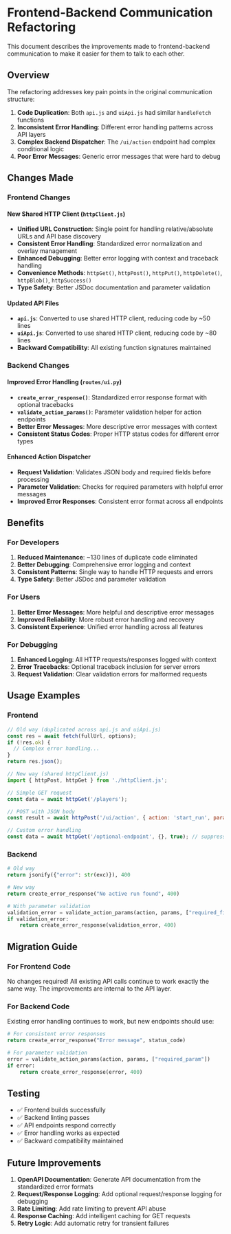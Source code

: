 # Frontend-Backend Communication Refactoring

This document describes the improvements made to frontend-backend communication to make it easier for them to talk to each other.

## Overview

The refactoring addresses key pain points in the original communication structure:

1. **Code Duplication**: Both `api.js` and `uiApi.js` had similar `handleFetch` functions
2. **Inconsistent Error Handling**: Different error handling patterns across API layers
3. **Complex Backend Dispatcher**: The `/ui/action` endpoint had complex conditional logic
4. **Poor Error Messages**: Generic error messages that were hard to debug

## Changes Made

### Frontend Changes

#### New Shared HTTP Client (`httpClient.js`)

- **Unified URL Construction**: Single point for handling relative/absolute URLs and API base discovery
- **Consistent Error Handling**: Standardized error normalization and overlay management  
- **Enhanced Debugging**: Better error logging with context and traceback handling
- **Convenience Methods**: `httpGet()`, `httpPost()`, `httpPut()`, `httpDelete()`, `httpBlob()`, `httpSuccess()`
- **Type Safety**: Better JSDoc documentation and parameter validation

#### Updated API Files

- **`api.js`**: Converted to use shared HTTP client, reducing code by ~50 lines
- **`uiApi.js`**: Converted to use shared HTTP client, reducing code by ~80 lines
- **Backward Compatibility**: All existing function signatures maintained

### Backend Changes

#### Improved Error Handling (`routes/ui.py`)

- **`create_error_response()`**: Standardized error response format with optional tracebacks
- **`validate_action_params()`**: Parameter validation helper for action endpoints
- **Better Error Messages**: More descriptive error messages with context
- **Consistent Status Codes**: Proper HTTP status codes for different error types

#### Enhanced Action Dispatcher

- **Request Validation**: Validates JSON body and required fields before processing
- **Parameter Validation**: Checks for required parameters with helpful error messages
- **Improved Error Responses**: Consistent error format across all endpoints

## Benefits

### For Developers

1. **Reduced Maintenance**: ~130 lines of duplicate code eliminated
2. **Better Debugging**: Comprehensive error logging and context
3. **Consistent Patterns**: Single way to handle HTTP requests and errors
4. **Type Safety**: Better JSDoc and parameter validation

### For Users

1. **Better Error Messages**: More helpful and descriptive error messages
2. **Improved Reliability**: More robust error handling and recovery
3. **Consistent Experience**: Unified error handling across all features

### For Debugging

1. **Enhanced Logging**: All HTTP requests/responses logged with context
2. **Error Tracebacks**: Optional traceback inclusion for server errors
3. **Request Validation**: Clear validation errors for malformed requests

## Usage Examples

### Frontend

```javascript
// Old way (duplicated across api.js and uiApi.js)
const res = await fetch(fullUrl, options);
if (!res.ok) {
  // Complex error handling...
}
return res.json();

// New way (shared httpClient.js)
import { httpPost, httpGet } from './httpClient.js';

// Simple GET request
const data = await httpGet('/players');

// POST with JSON body
const result = await httpPost('/ui/action', { action: 'start_run', params: { party: ['player'] } });

// Custom error handling
const data = await httpGet('/optional-endpoint', {}, true); // suppress error overlay
```

### Backend

```python
# Old way
return jsonify({"error": str(exc)}), 400

# New way
return create_error_response("No active run found", 400)

# With parameter validation
validation_error = validate_action_params(action, params, ["required_field"])
if validation_error:
    return create_error_response(validation_error, 400)
```

## Migration Guide

### For Frontend Code

No changes required! All existing API calls continue to work exactly the same way. The improvements are internal to the API layer.

### For Backend Code

Existing error handling continues to work, but new endpoints should use:

```python
# For consistent error responses
return create_error_response("Error message", status_code)

# For parameter validation
error = validate_action_params(action, params, ["required_param"])
if error:
    return create_error_response(error, 400)
```

## Testing

- ✅ Frontend builds successfully
- ✅ Backend linting passes
- ✅ API endpoints respond correctly
- ✅ Error handling works as expected
- ✅ Backward compatibility maintained

## Future Improvements

1. **OpenAPI Documentation**: Generate API documentation from the standardized error formats
2. **Request/Response Logging**: Add optional request/response logging for debugging
3. **Rate Limiting**: Add rate limiting to prevent API abuse
4. **Response Caching**: Add intelligent caching for GET requests
5. **Retry Logic**: Add automatic retry for transient failures